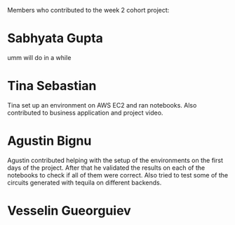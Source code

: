 Members who contributed to the week 2 cohort project:

# Sabhyata Gupta
umm will do in a while 

# Tina Sebastian

Tina set up an environment on AWS EC2 and ran notebooks. Also contributed to business application and project video.

# Agustin Bignu
Agustin contributed helping with the setup of the environments on the first days of the project. After that he validated the results on each of the notebooks to check if all of them were correct. Also tried to test some of the circuits generated with tequila on different backends.

# Vesselin Gueorguiev 
